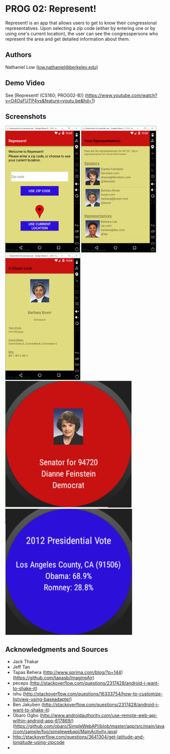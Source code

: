 # PROG 02: Represent!

Represent! is an app that allows users to get to know their congressional representatives. Upon selecting a zip code (either by entering one or by using one's current location), the user can see the congresspersons who represent the area and get detailed information about them. 

## Authors

Nathaniel Low ([low.nathaniel@berkeley.edu](mailto:low.nathaniel@berkeley.edu))

## Demo Video

See [Represent! (CS160; PROG02-B)] (https://www.youtube.com/watch?v=O4OsFUTP4vs&feature=youtu.be&hd=1)

## Screenshots

<img src="screenshots/ZipcodeScreen.PNG" height="400" alt="Screenshot"/>

<img src="screenshots/RepList.PNG" height="400" alt="Screenshot"/>

<img src="screenshots/DetailScreen.PNG" height="400" alt="Screenshot"/>

<img src="screenshots/WatchRep.PNG" height="400" alt="Screenshot"/>

<img src="screenshots/VoteView.PNG" height="400" alt="Screenshot"/>



## Acknowledgments and Sources 

* Jack Thakar 
* Jeff Tan
* Tapas Behera (http://www.sprima.com/blog/?p=144) (https://github.com/tapasb/ImagineAir)
* peceps (http://stackoverflow.com/questions/2317428/android-i-want-to-shake-it)
* ishu (http://stackoverflow.com/questions/16333754/how-to-customize-listview-using-baseadapter)
* Ben Jakuben (http://stackoverflow.com/questions/2317428/android-i-want-to-shake-it)
* Obaro Ogbo (http://www.androidauthority.com/use-remote-web-api-within-android-app-617869/) (https://github.com/obaro/SimpleWebAPI/blob/master/app/src/main/java/com/sample/foo/simplewebapi/MainActivity.java)
* http://stackoverflow.com/questions/3641304/get-latitude-and-longitude-using-zipcode
* 

